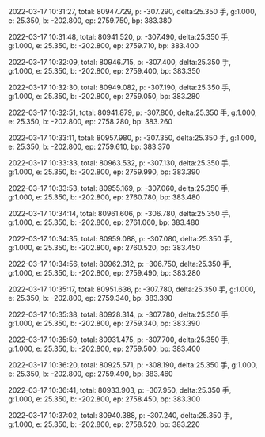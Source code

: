 2022-03-17 10:31:27, total: 80947.729, p: -307.290, delta:25.350 手, g:1.000, e: 25.350, b: -202.800, ep: 2759.750, bp: 383.380

2022-03-17 10:31:48, total: 80941.520, p: -307.490, delta:25.350 手, g:1.000, e: 25.350, b: -202.800, ep: 2759.710, bp: 383.400

2022-03-17 10:32:09, total: 80946.715, p: -307.400, delta:25.350 手, g:1.000, e: 25.350, b: -202.800, ep: 2759.400, bp: 383.350

2022-03-17 10:32:30, total: 80949.082, p: -307.190, delta:25.350 手, g:1.000, e: 25.350, b: -202.800, ep: 2759.050, bp: 383.280

2022-03-17 10:32:51, total: 80941.879, p: -307.800, delta:25.350 手, g:1.000, e: 25.350, b: -202.800, ep: 2758.280, bp: 383.260

2022-03-17 10:33:11, total: 80957.980, p: -307.350, delta:25.350 手, g:1.000, e: 25.350, b: -202.800, ep: 2759.610, bp: 383.370

2022-03-17 10:33:33, total: 80963.532, p: -307.130, delta:25.350 手, g:1.000, e: 25.350, b: -202.800, ep: 2759.990, bp: 383.390

2022-03-17 10:33:53, total: 80955.169, p: -307.060, delta:25.350 手, g:1.000, e: 25.350, b: -202.800, ep: 2760.780, bp: 383.480

2022-03-17 10:34:14, total: 80961.606, p: -306.780, delta:25.350 手, g:1.000, e: 25.350, b: -202.800, ep: 2761.060, bp: 383.480

2022-03-17 10:34:35, total: 80959.088, p: -307.080, delta:25.350 手, g:1.000, e: 25.350, b: -202.800, ep: 2760.520, bp: 383.450

2022-03-17 10:34:56, total: 80962.312, p: -306.750, delta:25.350 手, g:1.000, e: 25.350, b: -202.800, ep: 2759.490, bp: 383.280

2022-03-17 10:35:17, total: 80951.636, p: -307.780, delta:25.350 手, g:1.000, e: 25.350, b: -202.800, ep: 2759.340, bp: 383.390

2022-03-17 10:35:38, total: 80928.314, p: -307.780, delta:25.350 手, g:1.000, e: 25.350, b: -202.800, ep: 2759.340, bp: 383.390

2022-03-17 10:35:59, total: 80931.475, p: -307.700, delta:25.350 手, g:1.000, e: 25.350, b: -202.800, ep: 2759.500, bp: 383.400

2022-03-17 10:36:20, total: 80925.571, p: -308.190, delta:25.350 手, g:1.000, e: 25.350, b: -202.800, ep: 2759.490, bp: 383.460

2022-03-17 10:36:41, total: 80933.903, p: -307.950, delta:25.350 手, g:1.000, e: 25.350, b: -202.800, ep: 2758.450, bp: 383.300

2022-03-17 10:37:02, total: 80940.388, p: -307.240, delta:25.350 手, g:1.000, e: 25.350, b: -202.800, ep: 2758.520, bp: 383.220